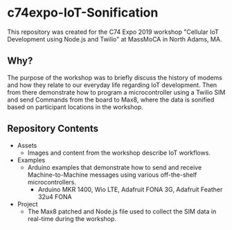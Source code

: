 # c74expo-IoT-Sonification

This repository was created for the C74 Expo 2019 workshop "Cellular IoT Development using Node.js and Twilio" at MassMoCA in North Adams, MA.

## Why?
The purpose of the workshop was to briefly discuss the history of modems and how they relate to our everyday life regarding IoT development. Then from there demonstrate how to program a microcontroller using a Twilio SIM and send Commands from the board to Max8, where the data is sonified based on participant locations in the workshop.

## Repository Contents
* Assets
  * Images and content from the workshop describe IoT workflows.
* Examples
  * Arduino examples that demonstrate how to send and receive Machine-to-Machine messages using various off-the-shelf microcontrollers.
    * Arduino MKR 1400, Wio LTE, Adafruit FONA 3G, Adafruit Feather 32u4 FONA
* Project
  * The Max8 patched and Node.js file used to collect the SIM data in real-time during the workshop.
